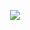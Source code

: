 <p align="center">
<img src="https://i.imgur.com/AUZasm5.jpg" >
</p>
<!--stackedit_data:
eyJoaXN0b3J5IjpbLTEwMDE4OTA0NjUsMjExMTk3ODk0MSw1NT
U5NjQzNzcsNTc3OTkxODIwLDE1NzYwNzkyMzZdfQ==
-->
